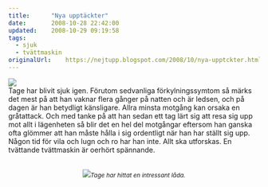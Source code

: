 ```yaml
---
title:		"Nya upptäckter"
date:		2008-10-28 22:42:00
updated:	2008-10-29 09:19:58
tags: 
  - sjuk
  - tvättmaskin	
originalUrl:	https://nejtupp.blogspot.com/2008/10/nya-upptckter.html
---
```


<img src="../../../../img/Okt+2008+110.jpg"><br>Tage har blivit sjuk igen. Förutom sedvanliga förkylningssymtom så märks det mest på att han vaknar flera gånger på natten och är ledsen, och på dagen är han betydligt känsligare. Allra minsta motgång kan orsaka en gråtattack. Och med tanke på att han sedan ett tag lärt sig att resa sig upp mot allt i lägenheten så blir det en hel del motgångar eftersom han ganska ofta glömmer att han måste hålla i sig ordentligt när han har ställt sig upp. Någon tid för vila och lugn och ro har han inte. Allt ska utforskas. En tvättande tvättmaskin är oerhört spännande.<br><br><div style="text-align: center;"><img src="../../../../img/Okt+2008+119.jpg"><span style="font-size:85%;"><span style="font-style: italic;">Tage har hittat en intressant låda.</span></span><br></div>
<!-- no comments on this post -->
